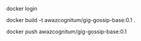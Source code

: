 
docker login

docker build -t awazcognitum/gig-gossip-base:0.1 .

docker push awazcognitum/gig-gossip-base:0.1
